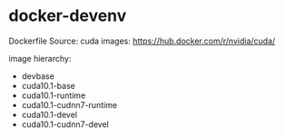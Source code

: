 # docker-devenv

Dockerfile Source:
cuda images: https://hub.docker.com/r/nvidia/cuda/

image hierarchy:

* devbase
* cuda10.1-base
* cuda10.1-runtime
* cuda10.1-cudnn7-runtime
* cuda10.1-devel
* cuda10.1-cudnn7-devel

